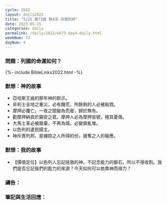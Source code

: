 ```yaml
---
cycle: 2022
layout: daily2022
title: "5/25 第73週 第4天 斥責列邦"
date: 2023-05-25
categories: daily
permalink: /daily/2022/wk73-day4-daily.html
weekNum: 73
dayNum: 4
---
```


### 問題：列國的命運如何？
 
{%- include BibleLinks2022.html -%}

### 默想：神的故事
+ 亞哈斯王崩的那年神的默示。
+ 非利士全地之重災，必有饑荒，所餘剩的人必被殺戮。
+ 摩押必覆亡。一夜之間變為荒廢，歸於無有。
+ 勸摩押納貢於錫安之君。摩押人必為摩押哀號，極其憂傷。
+ 大馬士革必被廢棄，不再為城，必變做亂堆。
+ 以色列的遺民歸主。
+ 神斥責列邦，是擄掠之人所得的份，搶奪之人的報應。

### 默想：我的故事
+ 【價值定位】以色列人忘記拯救的神，不記念能力的磐石，所以不得收割。我們是否忘記我們的能力的來源？今天如何可以依靠神而得力？

### 禱告：

### 筆記與生活回應：

